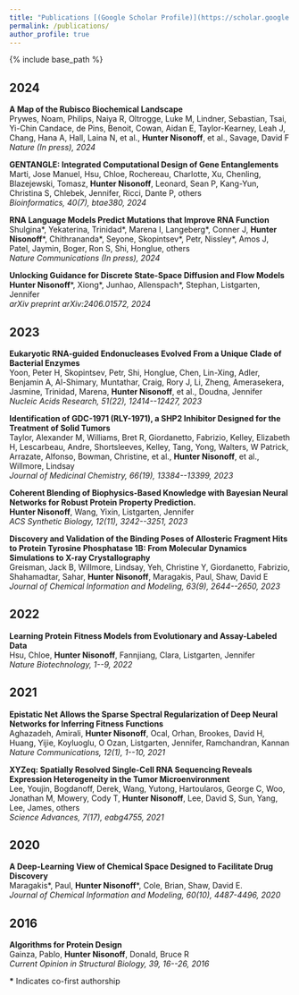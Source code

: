```yaml
---
title: "Publications [(Google Scholar Profile)](https://scholar.google.com/citations?user=HZCw1mQAAAAJ&hl=en&oi=ao)"
permalink: /publications/
author_profile: true
---
```


{% include base_path %}


## 2024

**A Map of the Rubisco Biochemical Landscape**<br>Prywes, Noam, Philips, Naiya R, Oltrogge, Luke M, Lindner, Sebastian, Tsai, Yi-Chin Candace, de Pins, Benoit, Cowan, Aidan E, Taylor-Kearney, Leah J, Chang, Hana A, Hall, Laina N, et al., **Hunter Nisonoff**, et al., Savage, David F<br>*Nature  (In press), 2024*

**GENTANGLE: Integrated Computational Design of Gene Entanglements**<br>Marti, Jose Manuel, Hsu, Chloe, Rochereau, Charlotte, Xu, Chenling, Blazejewski, Tomasz, **Hunter Nisonoff**, Leonard, Sean P, Kang-Yun, Christina S, Chlebek, Jennifer, Ricci, Dante P, others<br>*Bioinformatics, 40(7), btae380, 2024*

**RNA Language Models Predict Mutations that Improve RNA Function**<br>Shulgina*, Yekaterina, Trinidad*, Marena I, Langeberg*, Conner J, **Hunter Nisonoff***, Chithrananda*, Seyone, Skopintsev*, Petr, Nissley*, Amos J, Patel, Jaymin, Boger, Ron S, Shi, Honglue, others<br>*Nature Communications  (In press), 2024*

**Unlocking Guidance for Discrete State-Space Diffusion and Flow Models**<br>**Hunter Nisonoff***, Xiong*, Junhao, Allenspach*, Stephan, Listgarten, Jennifer<br>*arXiv preprint arXiv:2406.01572, 2024*


## 2023

**Eukaryotic RNA-guided Endonucleases Evolved From a Unique Clade of Bacterial Enzymes**<br>Yoon, Peter H, Skopintsev, Petr, Shi, Honglue, Chen, Lin-Xing, Adler, Benjamin A, Al-Shimary, Muntathar, Craig, Rory J, Li, Zheng, Amerasekera, Jasmine, Trinidad, Marena, **Hunter Nisonoff**, et al., Doudna, Jennifer<br>*Nucleic Acids Research, 51(22), 12414--12427, 2023*

**Identification of GDC-1971 (RLY-1971), a SHP2 Inhibitor Designed for the Treatment of Solid Tumors**<br>Taylor, Alexander M, Williams, Bret R, Giordanetto, Fabrizio, Kelley, Elizabeth H, Lescarbeau, Andre, Shortsleeves, Kelley, Tang, Yong, Walters, W Patrick, Arrazate, Alfonso, Bowman, Christine, et al., **Hunter Nisonoff**, et al., Willmore, Lindsay<br>*Journal of Medicinal Chemistry, 66(19), 13384--13399, 2023*

**Coherent Blending of Biophysics-Based Knowledge with Bayesian Neural Networks for Robust Protein Property Prediction.**<br>**Hunter Nisonoff**, Wang, Yixin, Listgarten, Jennifer<br>*ACS Synthetic Biology, 12(11), 3242--3251, 2023*

**Discovery and Validation of the Binding Poses of Allosteric Fragment Hits to Protein Tyrosine Phosphatase 1B: From Molecular Dynamics Simulations to X-ray Crystallography**<br>Greisman, Jack B, Willmore, Lindsay, Yeh, Christine Y, Giordanetto, Fabrizio, Shahamadtar, Sahar, **Hunter Nisonoff**, Maragakis, Paul, Shaw, David E<br>*Journal of Chemical Information and Modeling, 63(9), 2644--2650, 2023*


## 2022

**Learning Protein Fitness Models from Evolutionary and Assay-Labeled Data**<br>Hsu, Chloe, **Hunter Nisonoff**, Fannjiang, Clara, Listgarten, Jennifer<br>*Nature Biotechnology, 1--9, 2022*


## 2021

**Epistatic Net Allows the Sparse Spectral Regularization of Deep Neural Networks for Inferring Fitness Functions**<br>Aghazadeh, Amirali, **Hunter Nisonoff**, Ocal, Orhan, Brookes, David H, Huang, Yijie, Koyluoglu, O Ozan, Listgarten, Jennifer, Ramchandran, Kannan<br>*Nature Communications, 12(1), 1--10, 2021*

**XYZeq: Spatially Resolved Single-Cell RNA Sequencing Reveals Expression Heterogeneity in the Tumor Microenvironment**<br>Lee, Youjin, Bogdanoff, Derek, Wang, Yutong, Hartoularos, George C, Woo, Jonathan M, Mowery, Cody T, **Hunter Nisonoff**, Lee, David S, Sun, Yang, Lee, James, others<br>*Science Advances, 7(17), eabg4755, 2021*


## 2020

**A Deep-Learning View of Chemical Space Designed to Facilitate Drug Discovery**<br>Maragakis*, Paul, **Hunter Nisonoff***, Cole, Brian, Shaw, David E.<br>*Journal of Chemical Information and Modeling, 60(10), 4487-4496, 2020*


## 2016

**Algorithms for Protein Design**<br>Gainza, Pablo, **Hunter Nisonoff**, Donald, Bruce R<br>*Current Opinion in Structural Biology, 39, 16--26, 2016*


**\*** Indicates co-first authorship
